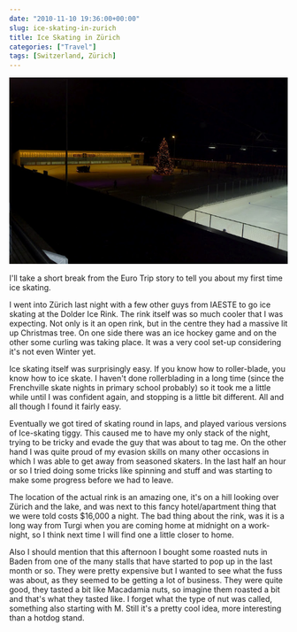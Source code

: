 ```yaml
---
date: "2010-11-10 19:36:00+00:00"
slug: ice-skating-in-zurich
title: Ice Skating in Zürich
categories: ["Travel"]
tags: [Switzerland, Zürich]
---
```


![Ice Skating](p1050253.jpg)

I'll take a short break from the Euro Trip story to tell you about my first time ice skating.

I went into Zürich last night with a few other guys from IAESTE to go ice skating at the Dolder Ice Rink. The rink itself was so much cooler that I was expecting. Not only is it an open rink, but in the centre they had a massive lit up Christmas tree. On one side there was an ice hockey game and on the other some curling was taking place. It was a very cool set-up considering it's not even Winter yet.

Ice skating itself was surprisingly easy. If you know how to roller-blade, you know how to ice skate. I haven't done rollerblading in a long time (since the Frenchville skate nights in primary school probably) so it took me a little while until I was confident again, and stopping is a little bit different. All and all though I found it fairly easy.

Eventually we got tired of skating round in laps, and played various versions of Ice-skating tiggy. This caused me to have my only stack of the night, trying to be tricky and evade the guy that was about to tag me. On the other hand I was quite proud of my evasion skills on many other occasions in which I was able to get away from seasoned skaters. In the last half an hour or so I tried doing some tricks like spinning and stuff and was starting to make some progress before we had to leave.

The location of the actual rink is an amazing one, it's on a hill looking over Zürich and the lake, and was next to this fancy hotel/apartment thing that we were told costs $16,000 a night. The bad thing about the rink, was it is a long way from Turgi when you are coming home at midnight on a work-night, so I think next time I will find one a little closer to home.

Also I should mention that this afternoon I bought some roasted nuts in Baden from one of the many stalls that have started to pop up in the last month or so. They were pretty expensive but I wanted to see what the fuss was about, as they seemed to be getting a lot of business. They were quite good, they tasted a bit like Macadamia nuts, so imagine them roasted a bit and that's what they tasted like. I forget what the type of nut was called, something also starting with M. Still it's a pretty cool idea, more interesting than a hotdog stand.
